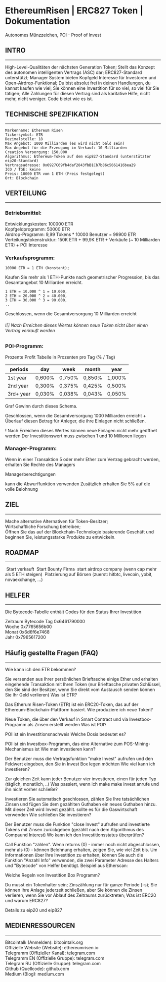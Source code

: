 # EthereumRisen | ERC827 Token | Dokumentation
Autonomes Münzzeichen, POI - Proof of Invest

## INTRO
________________________________________________________________________________

High-Level-Qualitäten der nächsten Generation Token;
Stellt das Konzept des autonomen intelligenten Vertrags (ASC) dar;
ERC827-Standard unterstützt;
Manager System bieten Kopfgeld Interesse für Investoren und Open-Airdrop-Funktional;
Du bist absolut frei in deinen Handlungen, du kannst kaufen wie viel;
Sie können eine Investition für so viel, so viel für Sie tätigen;
Alle Zahlungen für diesen Vertrag sind als karitative Hilfe, nicht mehr, nicht weniger. Code bietet wie es ist.

## TECHNISCHE SPEZIFIKATION
________________________________________________________________________________

```
Markenname: Ethereum Risen  
Tickersymbol: ETR  
Dezimalstelle: 18  
Max Angebot: 1000 Milliarden (es wird nicht bald sein)  
Max Angebot für die Erzeugung im Verkauf: 10 Milliarden  
Creation Versorgung: 150.000  
Algorithmus: Ethereum-Token auf dem eip827-Standard (unterstützter eip20-Standard)  
Vertragsadresse: 0x6927C69fb4daf2043fbB1Cb7b86c5661416bea29  
ICO / TGE: keine  
Preis: 10000 ETR von 1 ETH (Preis festgelegt)  
Ort: Blockchain  
```

## VERTEILUNG
________________________________________________________________________________

### Betriebsmittel:

Entwicklungskosten: 100000 ETR   
Kopfgeldprogramm: 50000 ETR   
Airdrop-Programm: 9,99 Tokens * 10000 Benutzer = 99900 ETR   
Verteilungstokenstruktur: 150K ETR + 99,9K ETR + Verkäufe (~ 10 Milliarden ETR) + POI Interesse  

### Verkaufsprogramm:
```
10000 ETR = 1 ETH (konstant);
```

Kaufen Sie mehr als 1 ETH-Punkte nach geometrischer Progression, bis das Gesamtangebot 10 Milliarden erreicht.

```
1 ETH = 10.000 ^ 1 = 10.000,  
2 ETH = 20.000 ^ 2 = 40.000,  
3 ETH = 30.000 ^ 3 = 90.000,
..
```

Geschlossen, wenn die Gesamtversorgung 10 Milliarden erreicht

###### ![] Nach Erreichen dieses Wertes können neue Token nicht über einen Vertrag verkauft werden

### POI-Programm:
Prozente Profit Tabelle in Prozenten pro Tag (% / Tag)

periods      | day           | week         | month         | year
------------ | ------------- | ------------ | ------------- | ------------  
1st year     | 0,600%        | 0,750%       | 0,850%        | 1,000%
2nd year     | 0,300%        | 0,375%       | 0,425%        | 0,500%
3rd+ year    | 0,030%        | 0,038%       | 0,043%        | 0,050%

Graf Gewinn durch dieses Schema.

Geschlossen, wenn die Gesamtversorgung 1000 Milliarden erreicht + Überlauf diesen Betrag für Anleger, die ihre Einlagen nicht schließen.

! Nach Erreichen dieses Wertes können neue Einlagen nicht mehr geöffnet werden
Der Investitionswert muss zwischen 1 und 10 Millionen liegen

### Manager-Programm:
Wenn in einer Transaktion 5 oder mehr Ether zum Vertrag gebracht werden, erhalten Sie Rechte des Managers

Managerberechtigungen

kann die Abwurffunktion verwenden
Zusätzlich erhalten Sie 5% auf die volle Belohnung
## ZIEL
________________________________________________________________________________

Mache alternative Alternativen für Token-Besitzer;   
Wirtschaftliche Forschung betreiben;   
Öffnen Sie das auf der Blockchain-Technologie basierende Geschäft und beginnen Sie, leistungsstarke Produkte zu entwickeln.

## ROADMAP
________________________________________________________________________________

 Start verkauft
 Start Bounty Firma
 start airdrop company (wenn cap mehr als 5 ETH steigen)
 Platzierung auf Börsen (zuerst: hitbtc, livecoin, yobit, novaexchange, ...)
 
## HELFER
________________________________________________________________________________
Die Bytecode-Tabelle enthält Codes für den Status Ihrer Investition

Zeitraum Bytecode
Tag 0x6461790000  
Woche 0x7765656b00  
Monat 0x6d6f6e7468  
Jahr 0x7965617200 

## Häufig gestellte Fragen (FAQ)
________________________________________________________________________________

Wie kann ich den ETR bekommen?

Sie versenden aus Ihrer persönlichen Brieftasche einige Ether und erhalten eingehende Transaktion mit Ihren Token (nur Brieftasche privaten Schlüssel, den Sie sind der Besitzer, wenn Sie direkt vom Austausch senden können Sie Ihr Geld verlieren)
Was ist ETR?

Das Etherum Risen-Token (ETR) ist ein ERC20-Token, das auf der Ethereum-Blockchain-Plattform basiert.
Wie produziere ich neue Token?

Neue Token, die über den Verkauf in Smart Contract und via Investbox-Programm als Zinsen erstellt werden
Was ist POI?

POI ist ein Investitionsnachweis
Welche Dosis bedeutet es?

POI ist ein Investbox-Programm, das eine Alternative zum POS-Mining-Mechanismus ist
Wie man investieren kann?

Der Benutzer muss die Vertragsfunktion "make Invest" aufrufen und den Feldwert eingeben, den Sie in Invest Box legen möchten
Wie viel kann ich investieren?

Zur gleichen Zeit kann jeder Benutzer vier investieren, einen für jeden Typ (täglich, monatlich, ..)
Was passiert, wenn ich make make invest anrufe und ihn nicht vorher schließe?

Investieren Sie automatisch geschlossen, zählen Sie Ihre tatsächlichen Zinsen und fügen Sie dem gezählten Guthaben ein neues Guthaben hinzu. Mit dieser Zeit wird Invest gezählt. sollte es für die Gaswirtschaft verwenden
Wie schließen Sie investieren?

Der Benutzer muss die Funktion "close Invest" aufrufen und investierte Tokens mit Zinsen zurückgeben (gezählt nach dem Algorithmus des Compaund Interest)
Wo kann ich den Investitionsstatus überprüfen?

Call Funktion "zählen". Wenn returns (0) - immer noch nicht abgeschlossen, mehr als (0) - können Belohnung erhalten, zeigen Sie, wie viel Zeit bis.
Um Informationen über Ihre Investition zu erhalten, können Sie auch die Funktion "Anzahl Info" verwenden, die zwei Parameter Adresse des Halters und "Bytecode" von Helfer benötigt. Beispiel aus Etherscan:


Welche Regeln von Investition Box Programm?

Du musst ein Tokenhalter sein;
Zinszählung nur für ganze Periode (-s);
Sie können Ihre Anlage jederzeit schließen, aber Sie können die Zinsen verlieren, wenn Sie vor Ablauf des Zeitraums zurücktreten;
Was ist ERC20 und warum ERC827?

Details zu eip20 und eip827  

## MEDIENRESSOURCEN  
________________________________________________________________________________
Bitcointalk (Anmelden): bitcointalk.org  
Offizielle Website (Website): ethereumrisen.io  
Telegramm (Offizieller Kanal): telegram.com  
Telegramm EN (Offizielle Gruppe): telegram.com  
Telegram RU (Offizielle Gruppe): telegram.com  
Github (Quellcode): github.com  
Medium (Blog): medium.com  
